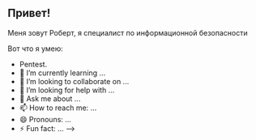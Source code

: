 ## Привет!

Меня зовут Роберт, я специалист по информационной безопасности

Вот что я умею:

- Pentest. 
- 🌱 I’m currently learning ...
- 👯 I’m looking to collaborate on ...
- 🤔 I’m looking for help with ...
- 💬 Ask me about ...
- 📫 How to reach me: ...
- 😄 Pronouns: ...
- ⚡ Fun fact: ...
-->
